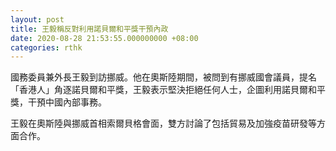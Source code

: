 ```yaml
---
layout: post
title: 王毅稱反對利用諾貝爾和平獎干預內政
date: 2020-08-28 21:53:55.000000000 +08:00
categories: rthk
---
```


國務委員兼外長王毅到訪挪威。他在奧斯陸期間，被問到有挪威國會議員，提名「香港人」角逐諾貝爾和平獎，王毅表示堅決拒絕任何人士，企圖利用諾貝爾和平獎，干預中國內部事務。

王毅在奧斯陸與挪威首相索爾貝格會面，雙方討論了包括貿易及加強疫苗研發等方面合作。
